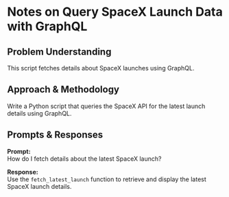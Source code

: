 # Notes on Query SpaceX Launch Data with GraphQL

## Problem Understanding
This script fetches details about SpaceX launches using GraphQL.

## Approach & Methodology
Write a Python script that queries the SpaceX API for the latest launch details using GraphQL.

## Prompts & Responses
**Prompt:**  
How do I fetch details about the latest SpaceX launch?

**Response:**  
Use the `fetch_latest_launch` function to retrieve and display the latest SpaceX launch details.
